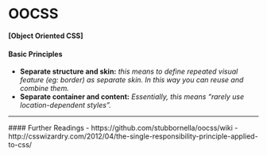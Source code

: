 #  OOCSS
**[Object Oriented CSS]**

#### Basic Principles
- **Separate structure and skin:** _this means to define repeated visual feature (eg: border) as separate skin. In this way you can reuse and combine them._
- **Separate container and content:** _Essentially, this means “rarely use location-dependent styles”._

<hr>
#### Further Readings
- https://github.com/stubbornella/oocss/wiki
- http://csswizardry.com/2012/04/the-single-responsibility-principle-applied-to-css/